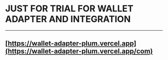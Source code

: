 # JUST FOR TRIAL FOR WALLET ADAPTER AND INTEGRATION
---
## [https://wallet-adapter-plum.vercel.app](https://wallet-adapter-plum.vercel.app/com)
